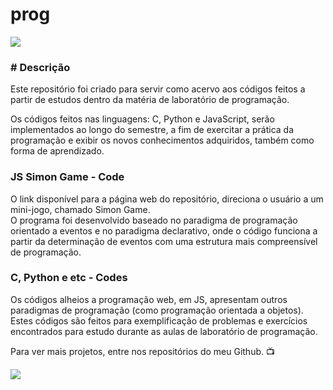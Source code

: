 <h1>prog</h1>
<img loading="lazy" src="http://img.shields.io/static/v1?label=STATUS&message=EM%20DESENVOLVIMENTO&color=GREEN&style=for-the-badge"/>

<h3># Descrição</h3>
<p>Este repositório foi criado para servir como acervo aos códigos feitos a partir de estudos dentro da matéria de laboratório de programação.</p>

<p>Os códigos feitos nas linguagens: C, Python e JavaScript, serão implementados ao longo do semestre, a fim de exercitar a prática da programação e exibir os novos conhecimentos adquiridos, também como forma de aprendizado. </p>

<h3>JS Simon Game - Code</h3>
<p>O link disponível para a página web do repositório, direciona o usuário a um mini-jogo, chamado Simon Game.</br> O programa foi desenvolvido baseado no paradigma de programação orientado a eventos e no paradigma declarativo, onde o código funciona a partir da determinação de eventos com uma estrutura mais compreensível de programação.
</p>

<h3>C, Python e etc - Codes</h3>
<p>Os códigos alheios a programação web, em JS, apresentam outros paradigmas de programação (como programação orientada a objetos). Estes códigos são feitos para exemplificação de problemas e exercícios encontrados para estudo durante as aulas de laboratório de programação.</p>

<p>Para ver mais projetos, entre nos repositórios do meu Github. 📺</p>

<img loading="lazy" src="https://i.pinimg.com/originals/c4/31/45/c43145b92b27f717b0c569fc34fa559b.gif"/>

